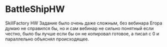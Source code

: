 # BattleShipHW
SkillFactory HW
Задание было очень даже сложным, без вебинара Егора думаю не справился бы, но и сам вебинар не сильно понятный если честно, было бы лучше если бы он не копировал готовое, а писал с 0 и параллельно объяснял происходящее.
